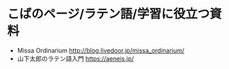 # こばのページ/ラテン語/学習に役立つ資料

- Missa Ordinarium http://blog.livedoor.jp/missa_ordinarium/
- 山下太郎のラテン語入門 https://aeneis.jp/
